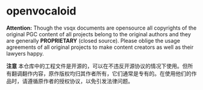 # openvocaloid

**Attention:**  Though the vsqx documents are opensource all copyrights of the original PGC content of all projects belong to the original authors and they are generally **PROPRIETARY** (closed source). Please oblige the usage agreements of all original projects to make content creators as well as their lawyers happy.

**注意** 本仓库中的工程文件是开源的，可以在不违反开源协议的情况下使用。但所有翻调翻作内容，原作版权均归其作者所有，它们通常是专有的。在使用他们的作品时，请遵循原作者的授权协议，以免引发法律问题。